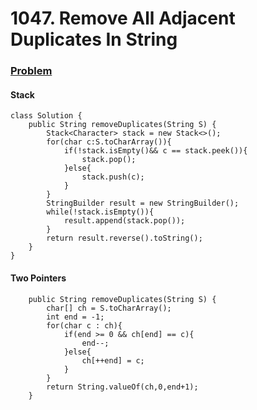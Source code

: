 # 1047. Remove All Adjacent Duplicates In String
### [Problem](https://leetcode.com/problems/remove-all-adjacent-duplicates-in-string/)

#### Stack
```
class Solution {
    public String removeDuplicates(String S) {
        Stack<Character> stack = new Stack<>();
        for(char c:S.toCharArray()){
            if(!stack.isEmpty()&& c == stack.peek()){
                stack.pop();
            }else{
                stack.push(c);
            }
        }
        StringBuilder result = new StringBuilder();
        while(!stack.isEmpty()){
            result.append(stack.pop());
        }
        return result.reverse().toString();
    }
}
```
#### Two Pointers
```
    public String removeDuplicates(String S) {
        char[] ch = S.toCharArray();
        int end = -1;
        for(char c : ch){
            if(end >= 0 && ch[end] == c){
                end--;
            }else{
                ch[++end] = c;
            }
        }
        return String.valueOf(ch,0,end+1);
    }
```
